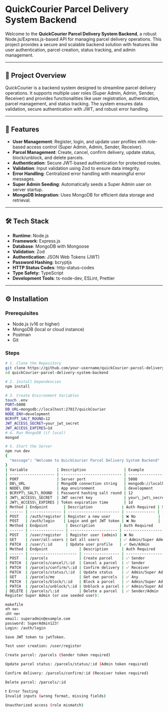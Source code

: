 # QuickCourier Parcel Delivery System Backend

Welcome to the **QuickCourier Parcel Delivery System Backend**, a robust Node.js/Express.js-based API for managing parcel delivery operations. This project provides a secure and scalable backend solution with features like user authentication, parcel creation, status tracking, and admin management.

---


## 📝 Project Overview

QuickCourier is a backend system designed to streamline parcel delivery operations. It supports multiple user roles (Super Admin, Admin, Sender, Receiver) and provides functionalities like user registration, authentication, parcel management, and status tracking. The system ensures data validation, secure authentication with JWT, and robust error handling.

---

## 🚀 Features

- **User Management**: Register, login, and update user profiles with role-based access control (Super Admin, Admin, Sender, Receiver).
- **Parcel Management**: Create, cancel, confirm delivery, update status, block/unblock, and delete parcels.
- **Authentication**: Secure JWT-based authentication for protected routes.
- **Validation**: Input validation using Zod to ensure data integrity.
- **Error Handling**: Centralized error handling with meaningful error messages.
- **Super Admin Seeding**: Automatically seeds a Super Admin user on server startup.
- **MongoDB Integration**: Uses MongoDB for efficient data storage and retrieval.

---

## 🛠 Tech Stack

- **Runtime**: Node.js
- **Framework**: Express.js
- **Database**: MongoDB with Mongoose
- **Validation**: Zod
- **Authentication**: JSON Web Tokens (JWT)
- **Password Hashing**: bcryptjs
- **HTTP Status Codes**: http-status-codes
- **Type Safety**: TypeScript
- **Development Tools**: ts-node-dev, ESLint, Prettier

---



## ⚙️ Installation

### Prerequisites

- Node.js (v16 or higher)
- MongoDB (local or cloud instance)
- Postman
- Git

### Steps

```bash
# 1. Clone the Repository
git clone https://github.com/your-username/quickCourier-parcel-delivery-system-backend.git
cd quickCourier-parcel-delivery-system-backend

# 2. Install Dependencies
npm install

# 3. Create Environment Variables
touch .env
PORT=5000
DB_URL=mongodb://localhost:27017/quickCourier
NODE_ENV=development
BCRYPT_SALT_ROUND=12
JWT_ACCESS_SECRET=your_jwt_secret
JWT_ACCESS_EXPIRES=1d
# 4. Run MongoDB (if local)
mongod

# 5. Start the Server
npm run dev
{
  "message": "Welcome to QuickCourier Parcel Delivery System Backend"
}
| Variable             | Description                 | Example                                |
| -------------------- | --------------------------- | -------------------------------------- |
| PORT                 | Server port                 | 5000                                   |
| DB\_URL              | MongoDB connection string   | mongodb://localhost:27017/quickCourier |
| NODE\_ENV            | App environment             | development                            |
| BCRYPT\_SALT\_ROUND  | Password hashing salt round | 12                                     |
| JWT\_ACCESS\_SECRET  | JWT secret key              | your\_jwt\_secret                      |
| JWT\_ACCESS\_EXPIRES | Token expiration time       | 1d                                     |
| Method | Endpoint       | Description             | Auth Required | Sample Body                                                                                                                     |
| ------ | -------------- | ----------------------- | ------------- | ------------------------------------------------------------------------------------------------------------------------------- |
| POST   | /auth/register | Register a new user     | ❌ No          | `{ "name": "John", "email": "john@example.com", "password": "123", "phone": "+8801...", "address": "Dhaka", "role": "SENDER" }` |
| POST   | /auth/login    | Login and get JWT token | ❌ No          | `{ "email": "john@example.com", "password": "123" }`                                                                            |
| Method | Endpoint        | Description           | Auth Required       |
| ------ | --------------- | --------------------- | ------------------- |
| POST   | /user/register  | Register user (admin) | ❌ No                |
| GET    | /user/all-users | Get all users         | ✅ Admin/Super Admin |
| PATCH  | /user/\:id      | Update user profile   | ✅ Own/Admin         |
| Method | Endpoint              | Description      | Auth Required       |
| ------ | --------------------- | ---------------- | ------------------- |
| POST   | /parcels              | Create parcel    | ✅ Sender            |
| PATCH  | /parcels/cancel/\:id  | Cancel a parcel  | ✅ Sender            |
| PATCH  | /parcels/confirm/\:id | Confirm delivery | ✅ Receiver          |
| PATCH  | /parcels/status/\:id  | Update status    | ✅ Admin/Super Admin |
| GET    | /parcels/me           | Get own parcels  | ✅ Any               |
| PATCH  | /parcels/block/\:id   | Block a parcel   | ✅ Admin/Super Admin |
| PATCH  | /parcels/unblock/\:id | Unblock a parcel | ✅ Admin/Super Admin |
| DELETE | /parcels/\:id         | Delete a parcel  | ✅ Sender/Admin      |
Register Super Admin (or use seeded user):

makefile
কপি করুন
এডিট করুন
email: superadmin@example.com
password: SuperAdmin123!
Login: /auth/login

Save JWT token to jwtToken.

Test user creation: /user/register

Create parcel: /parcels (Sender token required)

Update parcel status: /parcels/status/:id (Admin token required)

Confirm delivery: /parcels/confirm/:id (Receiver token required)

Delete parcel: /parcels/:id

❗ Error Testing
Invalid inputs (wrong format, missing fields)

Unauthorized access (role mismatch)


